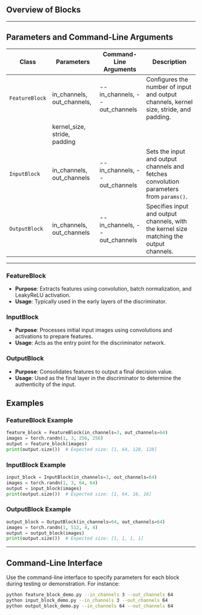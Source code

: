 ## Overview of Blocks

---

## Parameters and Command-Line Arguments

| Class          | Parameters                          | Command-Line Arguments                              | Description                                                  |
|----------------|-------------------------------------|-----------------------------------------------------|--------------------------------------------------------------|
| `FeatureBlock` | in_channels, out_channels,          | --in_channels, --out_channels                       | Configures the number of input and output channels, kernel size, stride, and padding. |
|                | kernel_size, stride, padding        |                                                     |                                                              |
| `InputBlock`   | in_channels, out_channels           | --in_channels, --out_channels                       | Sets the input and output channels and fetches convolution parameters from `params()`. |
| `OutputBlock`  | in_channels, out_channels           | --in_channels, --out_channels                       | Specifies input and output channels, with the kernel size matching the output channels. |

---

### FeatureBlock
- **Purpose**: Extracts features using convolution, batch normalization, and LeakyReLU activation.
- **Usage**: Typically used in the early layers of the discriminator.

### InputBlock
- **Purpose**: Processes initial input images using convolutions and activations to prepare features.
- **Usage**: Acts as the entry point for the discriminator network.

### OutputBlock
- **Purpose**: Consolidates features to output a final decision value.
- **Usage**: Used as the final layer in the discriminator to determine the authenticity of the input.


## Examples

### FeatureBlock Example
```python
feature_block = FeatureBlock(in_channels=3, out_channels=64)
images = torch.randn(1, 3, 256, 256)
output = feature_block(images)
print(output.size())  # Expected size: [1, 64, 128, 128]
```

### InputBlock Example
```python
input_block = InputBlock(in_channels=3, out_channels=64)
images = torch.randn(1, 3, 64, 64)
output = input_block(images)
print(output.size())  # Expected size: [1, 64, 16, 16]
```

### OutputBlock Example
```python
output_block = OutputBlock(in_channels=64, out_channels=64)
images = torch.randn(1, 512, 4, 4)
output = output_block(images)
print(output.size())  # Expected size: [1, 1, 1, 1]
```

---

## Command-Line Interface

Use the command-line interface to specify parameters for each block during testing or demonstration. For instance:

```bash
python feature_block_demo.py --in_channels 3 --out_channels 64
python input_block_demo.py --in_channels 3 --out_channels 64
python output_block_demo.py --in_channels 64 --out_channels 64
```